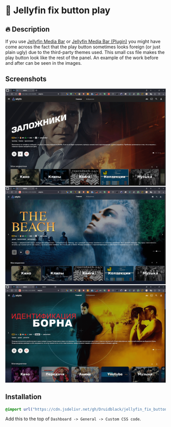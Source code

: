 # 📌 Jellyfin fix button play

## 🔥 Description

If you use [Jellyfin Media Bar](https://github.com/MakD/Jellyfin-Media-Bar) or [Jellyfin Media Bar (Plugin)](https://github.com/IAmParadox27/jellyfin-plugin-media-bar) you might have come across the fact that the play button sometimes looks foreign (or just plain ugly) due to the third-party themes used. This small css file makes the play button look like the rest of the panel. An example of the work before and after can be seen in the images.

## Screenshots
![1](https://github.com/Druidblack/jellyfin_fix_button_play/blob/main/prim/12.gif)
![2](https://github.com/Druidblack/jellyfin_fix_button_play/blob/main/prim/14.gif)
![3](https://github.com/Druidblack/jellyfin_fix_button_play/blob/main/prim/56.gif)

## Installation

```css
@import url("https://cdn.jsdelivr.net/gh/Druidblack/jellyfin_fix_button_play@main/jellyfin_fix_button_play.css");
```

Add this to the top of `Dashboard -> General -> Custom CSS code`.

